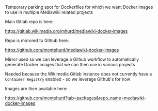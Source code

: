 
Temporary parking spot for Dockerfiles for which we want Docker images to use in multiple Mediawiki related projects

Main Gitlab repo is here:

https://gitlab.wikimedia.org/mhurd/mediawiki-docker-images

Repo is mirrored to Github here:

https://github.com/montehurd/mediawiki-docker-images

Mirror used so we can leverage a Github workflow to automatically generate Docker images that we can then use in various projects 

Needed because the Wikimedia Gitlab instance does not currently have a `Container Registry` enabled - so we leverage Github's for now

Images are then available here:

https://github.com/montehurd?tab=packages&repo_name=mediawiki-docker-images